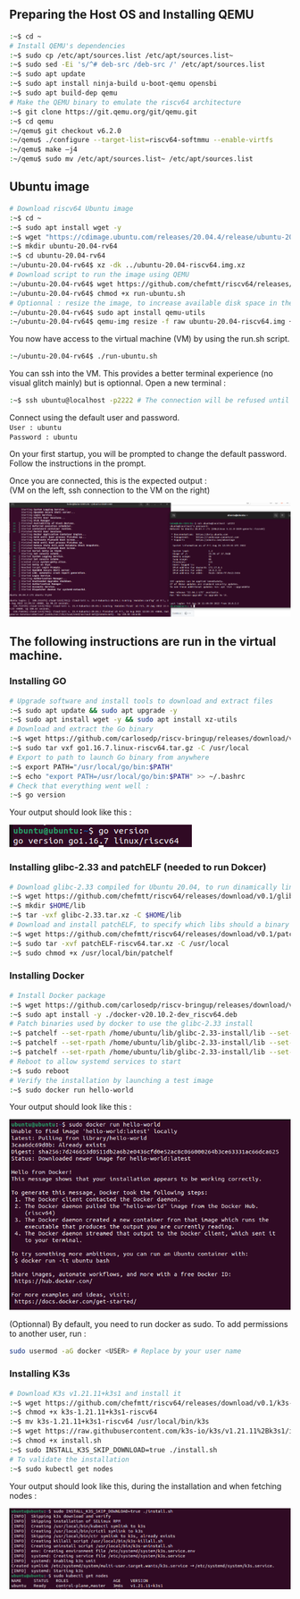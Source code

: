 ## Preparing the Host OS and Installing QEMU

```bash
:~$ cd ~ 
# Install QEMU's dependencies
:~$ sudo cp /etc/apt/sources.list /etc/apt/sources.list~ 
:~$ sudo sed -Ei 's/^# deb-src /deb-src /' /etc/apt/sources.list 
:~$ sudo apt update
:~$ sudo apt install ninja-build u-boot-qemu opensbi 
:~$ sudo apt build-dep qemu
# Make the QEMU binary to emulate the riscv64 architecture
:~$ git clone https://git.qemu.org/git/qemu.git 
:~$ cd qemu
:~/qemu$ git checkout v6.2.0 
:~/qemu$ ./configure --target-list=riscv64-softmmu --enable-virtfs 
:~/qemu$ make –j4 
:~/qemu$ sudo mv /etc/apt/sources.list~ /etc/apt/sources.list 
```

## Ubuntu image

```bash
# Download riscv64 Ubuntu image
:~$ cd ~ 
:~$ sudo apt install wget -y
:~$ wget "https://cdimage.ubuntu.com/releases/20.04.4/release/ubuntu-20.04.4-preinstalled-server-riscv64+unmatched.img.xz" -O ubuntu-20.04-riscv64.img.xz
:~$ mkdir ubuntu-20.04-rv64
:~$ cd ubuntu-20.04-rv64
:~/ubuntu-20.04-rv64$ xz -dk ../ubuntu-20.04-riscv64.img.xz
# Download script to run the image using QEMU
:~/ubuntu-20.04-rv64$ wget https://github.com/chefmtt/riscv64/releases/download/v0.1/run-ubuntu.sh
:~/ubuntu-20.04-rv64$ chmod +x run-ubuntu.sh
# Optionnal : resize the image, to increase available disk space in the virtual machine
:~/ubuntu-20.04-rv64$ sudo apt install qemu-utils
:~/ubuntu-20.04-rv64$ qemu-img resize -f raw ubuntu-20.04-riscv64.img +15G
```

You now have access to the virtual machine (VM) by using the run.sh script.

```bash
:~/ubuntu-20.04-rv64$ ./run-ubuntu.sh
```

You can ssh into the VM. This provides a better terminal experience (no visual glitch mainly) but is optionnal. Open a new terminal :

```bash
:~$ ssh ubuntu@localhost -p2222 # The connection will be refused until the VM has fully started : just wait a minute and retry.
```
Connect using the default user and password.  
`User : ubuntu`  
`Password : ubuntu`  

On your first startup, you will be prompted to change the default password. Follow the instructions in the prompt.

Once you are connected, this is the expected output :  
(VM on the left, ssh connection to the VM on the right)

![Screenshot showcasing the virtual machine running in a terminal and another terminal with a ssh connection to the virtual machine](images/vm-launched-ssh.png)

## The following instructions are run in the virtual machine.

### Installing GO

```bash
# Upgrade software and install tools to download and extract files
:~$ sudo apt update && sudo apt upgrade -y
:~$ sudo apt install wget -y && sudo apt install xz-utils
# Download and extract the Go binary
:~$ wget https://github.com/carlosedp/riscv-bringup/releases/download/v1.0/go1.16.7.linux-riscv64.tar.gz 
:~$ sudo tar vxf go1.16.7.linux-riscv64.tar.gz -C /usr/local
# Export to path to launch Go binary from anywhere
:~$ export PATH="/usr/local/go/bin:$PATH"
:~$ echo "export PATH=/usr/local/go/bin:$PATH" >> ~/.bashrc
# Check that everything went well :
:~$ go version
```
Your output should look like this :  

![Screenshot showing the output of command go version](images/go-version.png)

### Installing glibc-2.33 and patchELF (needed to run Dokcer)

```bash
# Download glibc-2.33 compiled for Ubuntu 20.04, to run dinamically linked binaries compiled against it
:~$ wget https://github.com/chefmtt/riscv64/releases/download/v0.1/glibc-2.33.tar.xz
:~$ mkdir $HOME/lib
:~$ tar -vxf glibc-2.33.tar.xz -C $HOME/lib
# Download and install patchELF, to specify which libs should a binary use
:~$ wget https://github.com/chefmtt/riscv64/releases/download/v0.1/patchELF-riscv64.tar.xz
:~$ sudo tar -xvf patchELF-riscv64.tar.xz -C /usr/local
:~$ sudo chmod +x /usr/local/bin/patchelf
```

### Installing Docker

```bash
# Install Docker package
:~$ wget https://github.com/carlosedp/riscv-bringup/releases/download/v1.0/docker-v20.10.2-dev_riscv64.deb 
:~$ sudo apt install -y ./docker-v20.10.2-dev_riscv64.deb
# Patch binaries used by docker to use the glibc-2.33 install
:~$ patchelf --set-rpath /home/ubuntu/lib/glibc-2.33-install/lib --set-interpreter /home/ubuntu/lib/glibc-2.33-install/lib/ld-linux-riscv64-lp64d.so.1 /usr/local/sbin/runc
:~$ patchelf --set-rpath /home/ubuntu/lib/glibc-2.33-install/lib --set-interpreter /home/ubuntu/lib/glibc-2.33-install/lib/ld-linux-riscv64-lp64d.so.1 /usr/local/bin/ctr
:~$ patchelf --set-rpath /home/ubuntu/lib/glibc-2.33-install/lib --set-interpreter /home/ubuntu/lib/glibc-2.33-install/lib/ld-linux-riscv64-lp64d.so.1 /usr/local/bin/containerd
# Reboot to allow systemd services to start
:~$ sudo reboot
# Verify the installation by launching a test image
:~$ sudo docker run hello-world
```
Your output should look like this :  

![Screenshot showing the output of command docker run hello-world](images/docker-hello-world.png)

(Optionnal) By default, you need to run docker as sudo. To add permissions to another user, run :

```bash
sudo usermod -aG docker <USER> # Replace by your user name
```

### Installing K3s

```bash
# Download K3s v1.21.11+k3s1 and install it
:~$ wget https://github.com/chefmtt/riscv64/releases/download/v0.1/k3s-1.21.11+k3s1-riscv64
:~$ chmod +x k3s-1.21.11+k3s1-riscv64
:~$ mv k3s-1.21.11+k3s1-riscv64 /usr/local/bin/k3s
:~$ wget https://raw.githubusercontent.com/k3s-io/k3s/v1.21.11%2Bk3s1/install.sh
:~$ chmod +x install.sh
:~$ sudo INSTALL_K3S_SKIP_DOWNLOAD=true ./install.sh
# To validate the installation
:~$ sudo kubectl get nodes
```
Your output should look like this, during the installation and when fetching nodes :  

![Screenshot showing the output of k3s installation process and output of command kubectl get nodes](images/k3s-output.png)
